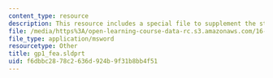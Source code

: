```yaml
---
content_type: resource
description: This resource includes a special file to supplement the student work.
file: /media/https%3A/open-learning-course-data-rc.s3.amazonaws.com/16-810-engineering-design-and-rapid-prototyping-january-iap-2005/f6dbbc2878c2636d924b9f31b8bb4f51_gp1_fea.sldprt
file_type: application/msword
resourcetype: Other
title: gp1_fea.sldprt
uid: f6dbbc28-78c2-636d-924b-9f31b8bb4f51
---
```


